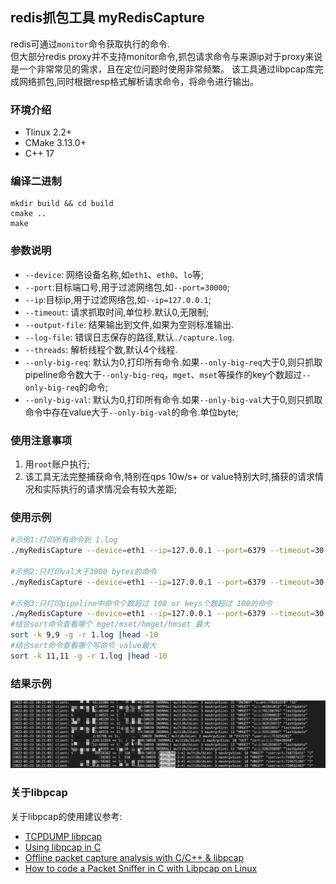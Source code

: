 ## redis抓包工具 myRedisCapture
redis可通过`monitor`命令获取执行的命令.  
但大部分redis proxy并不支持monitor命令,抓包请求命令与来源ip对于proxy来说是一个非常常见的需求，且在定位问题时使用非常频繁。 
该工具通过libpcap库完成网络抓包,同时根据resp格式解析请求命令，将命令进行输出。

### 环境介绍
- Tlinux 2.2+
- CMake 3.13.0+
- C++ 17

### 编译二进制
```shell
mkdir build && cd build
cmake ..
make
```

### 参数说明
- `--device`: 网络设备名称,如`eth1`、`eth0`、`lo`等;
- `--port`:目标端口号,用于过滤网络包,如`--port=30000`;
- `--ip`:目标ip,用于过滤网络包,如`--ip=127.0.0.1`;
- `--timeout`: 请求抓取时间,单位秒.默认0,无限制;
- `--output-file`: 结果输出到文件,如果为空则标准输出.
- `--log-file`: 错误日志保存的路径,默认`./capture.log`.
- `--threads`: 解析线程个数,默认4个线程.
- `--only-big-req`: 默认为0,打印所有命令.如果`--only-big-req`大于0,则只抓取 pipeline命令数大于`--only-big-req`，`mget`、`mset`等操作的key个数超过`--only-big-req`的命令;
- `--only-big-val`: 默认为0,打印所有命令.如果`--only-big-val`大于0,则只抓取命令中存在value大于`--only-big-val`的命令.单位byte;

### 使用注意事项
1. 用`root`账户执行;
2. 该工具无法完整捕获命令,特别在qps 10w/s+ or value特别大时,捕获的请求情况和实际执行的请求情况会有较大差距;


### 使用示例
```sh
#示例1:打印所有命令到 1.log
./myRedisCapture --device=eth1 --ip=127.0.0.1 --port=6379 --timeout=30 --output-file=1.log

#示例2:只打印val大于3000 bytes的命令
./myRedisCapture --device=eth1 --ip=127.0.0.1 --port=6379 --timeout=30 --only-big-val=3000

#示例3:只打印pipeline中命令个数超过 100 or keys个数超过 100的命令
./myRedisCapture --device=eth1 --ip=127.0.0.1 --port=6379 --timeout=30 --only-big-req=100 --output-file=1.log
#结合sort命令查看哪个 mget/mset/hmget/hmset 最大
sort -k 9,9 -g -r 1.log |head -10
#结合sort命令查看哪个写命令 value最大
sort -k 11,11 -g -r 1.log |head -10
```
### 结果示例
![example01](./img/example01.png)

### 关于libpcap
关于libpcap的使用建议参考:
- [TCPDUMP libpcap](https://www.tcpdump.org/pcap.html)
- [Using libpcap in C](https://www.devdungeon.com/content/using-libpcap-c#pcap-loop)
- [Offline packet capture analysis with C/C++ & libpcap](http://tonylukasavage.com/blog/2010/12/19/offline-packet-capture-analysis-with-c-c----amp--libpcap/)
- [How to code a Packet Sniffer in C with Libpcap on Linux](https://www.binarytides.com/packet-sniffer-code-c-libpcap-linux-sockets/)